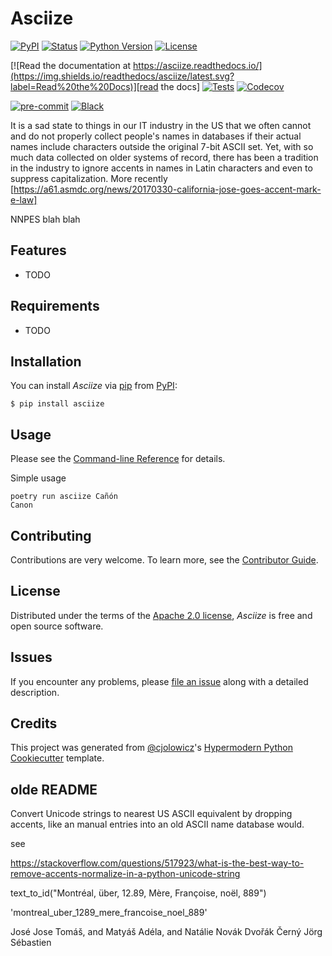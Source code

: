 # Asciize

[![PyPI](https://img.shields.io/pypi/v/asciize.svg)][pypi_]
[![Status](https://img.shields.io/pypi/status/asciize.svg)][status]
[![Python Version](https://img.shields.io/pypi/pyversions/asciize)][python version]
[![License](https://img.shields.io/pypi/l/asciize)][license]

[![Read the documentation at https://asciize.readthedocs.io/](https://img.shields.io/readthedocs/asciize/latest.svg?label=Read%20the%20Docs)][read the docs]
[![Tests](https://github.com/sett.and.hive/asciize/workflows/Tests/badge.svg)][tests]
[![Codecov](https://codecov.io/gh/sett.and.hive/asciize/branch/main/graph/badge.svg)][codecov]

[![pre-commit](https://img.shields.io/badge/pre--commit-enabled-brightgreen?logo=pre-commit&logoColor=white)][pre-commit]
[![Black](https://img.shields.io/badge/code%20style-black-000000.svg)][black]

[pypi_]: https://pypi.org/project/asciize/
[status]: https://pypi.org/project/asciize/
[python version]: https://pypi.org/project/asciize
[read the docs]: https://asciize.readthedocs.io/
[tests]: https://github.com/sett.and.hive/asciize/actions?workflow=Tests
[codecov]: https://app.codecov.io/gh/sett.and.hive/asciize
[pre-commit]: https://github.com/pre-commit/pre-commit
[black]: https://github.com/psf/black

It is a sad state to things in our IT industry in the US that we often cannot and
do not properly collect people's names in databases if their actual names include
characters outside the original 7-bit ASCII set.  Yet, with so much data collected on older systems of record, there has been a tradition in the industry to ignore accents in names in Latin characters and even to suppress capitalization.  More recently
[https://a61.asmdc.org/news/20170330-california-jose-goes-accent-mark-e-law]

NNPES blah blah
## Features

- TODO

## Requirements

- TODO

## Installation

You can install _Asciize_ via [pip] from [PyPI]:

```console
$ pip install asciize
```

## Usage

Please see the [Command-line Reference] for details.

Simple usage
``` shell
poetry run asciize Cañón
Canon
```

## Contributing

Contributions are very welcome.
To learn more, see the [Contributor Guide].

## License

Distributed under the terms of the [Apache 2.0 license][license],
_Asciize_ is free and open source software.

## Issues

If you encounter any problems,
please [file an issue] along with a detailed description.

## Credits

This project was generated from [@cjolowicz]'s [Hypermodern Python Cookiecutter] template.

[@cjolowicz]: https://github.com/cjolowicz
[pypi]: https://pypi.org/
[hypermodern python cookiecutter]: https://github.com/cjolowicz/cookiecutter-hypermodern-python
[file an issue]: https://github.com/sett.and.hive/asciize/issues
[pip]: https://pip.pypa.io/

<!-- github-only -->

[license]: https://github.com/sett.and.hive/asciize/blob/main/LICENSE
[contributor guide]: https://github.com/sett.and.hive/asciize/blob/main/CONTRIBUTING.md
[command-line reference]: https://asciize.readthedocs.io/en/latest/usage.html


## olde README

Convert Unicode strings to nearest US ASCII equivalent by dropping accents, like an manual entries into an old ASCII name database would.


see


https://stackoverflow.com/questions/517923/what-is-the-best-way-to-remove-accents-normalize-in-a-python-unicode-string

text_to_id("Montréal, über, 12.89, Mère, Françoise, noël, 889")

'montreal_uber_1289_mere_francoise_noel_889'

José Jose
Tomáš, and Matyáš
Adéla,  and Natálie
Novák
Dvořák
Černý
Jörg
Sébastien
